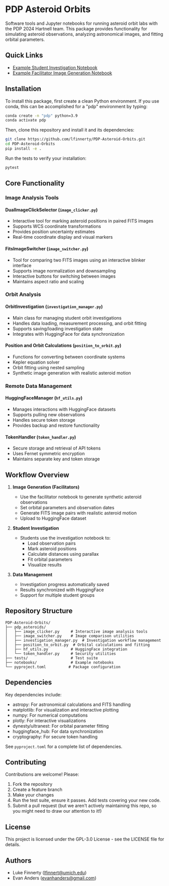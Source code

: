 # PDP Asteroid Orbits

Software tools and Jupyter notebooks for running asteroid orbit labs with the PDP 2024 Hartnell team. This package provides functionality for simulating asteroid observations, analyzing astronomical images, and fitting orbital parameters.

## Quick Links

- [Example Student Investigation Notebook](https://colab.research.google.com/drive/1fQMTOmuMCmCtPHs9cihVA7tSygfzEe3Q?usp=sharing)
- [Example Facilitator Image Generation Notebook](https://colab.research.google.com/drive/1LTrjRjsOBlfpTeiKi8TaiWbeBhOCeynH?usp=sharing)

## Installation

To install this package, first create a clean Python environment. 
If you use conda, this can be accomplished for a "pdp" environment by typing:

```sh
conda create -n "pdp" python=3.9
conda activate pdp
```

Then, clone this repository and install it and its dependencies:

```sh
git clone https://github.com/lfinnerty/PDP-Asteroid-Orbits.git
cd PDP-Asteroid-Orbits
pip install -e .
```

Run the tests to verify your installation:

```sh
pytest
```

## Core Functionality

### Image Analysis Tools

#### DualImageClickSelector (`image_clicker.py`)
- Interactive tool for marking asteroid positions in paired FITS images
- Supports WCS coordinate transformations
- Provides position uncertainty estimates
- Real-time coordinate display and visual markers

#### FitsImageSwitcher (`image_switcher.py`)
- Tool for comparing two FITS images using an interactive blinker interface
- Supports image normalization and downsampling
- Interactive buttons for switching between images
- Maintains aspect ratio and scaling

### Orbit Analysis

#### OrbitInvestigation (`investigation_manager.py`)
- Main class for managing student orbit investigations
- Handles data loading, measurement processing, and orbit fitting
- Supports saving/loading investigation state
- Integrates with HuggingFace for data synchronization

#### Position and Orbit Calculations (`position_to_orbit.py`)
- Functions for converting between coordinate systems
- Kepler equation solver
- Orbit fitting using nested sampling
- Synthetic image generation with realistic asteroid motion

### Remote Data Management

#### HuggingFaceManager (`hf_utils.py`)
- Manages interactions with HuggingFace datasets
- Supports pulling new observations
- Handles secure token storage
- Provides backup and restore functionality

#### TokenHandler (`token_handler.py`)
- Secure storage and retrieval of API tokens
- Uses Fernet symmetric encryption
- Maintains separate key and token storage

## Workflow Overview

1. **Image Generation (Facilitators)**
   - Use the facilitator notebook to generate synthetic asteroid observations
   - Set orbital parameters and observation dates
   - Generate FITS image pairs with realistic asteroid motion
   - Upload to HuggingFace dataset

2. **Student Investigation**
   - Students use the investigation notebook to:
     - Load observation pairs
     - Mark asteroid positions
     - Calculate distances using parallax
     - Fit orbital parameters
     - Visualize results

3. **Data Management**
   - Investigation progress automatically saved
   - Results synchronized with HuggingFace
   - Support for multiple student groups

## Repository Structure

```
PDP-Asteroid-Orbits/
├── pdp_asteroids/
│   ├── image_clicker.py     # Interactive image analysis tools
│   ├── image_switcher.py    # Image comparison utilities
│   ├── investigation_manager.py  # Investigation workflow management
│   ├── position_to_orbit.py  # Orbital calculations and fitting
│   ├── hf_utils.py          # HuggingFace integration
│   └── token_handler.py     # Security utilities
├── tests/                   # Test suite
├── notebooks/               # Example notebooks
└── pyproject.toml          # Package configuration
```

## Dependencies

Key dependencies include:
- astropy: For astronomical calculations and FITS handling
- matplotlib: For visualization and interactive plotting
- numpy: For numerical computations
- plotly: For interactive visualizations
- dynesty/ultranest: For orbital parameter fitting
- huggingface_hub: For data synchronization
- cryptography: For secure token handling

See `pyproject.toml` for a complete list of dependencies.

## Contributing

Contributions are welcome! Please:
1. Fork the repository
2. Create a feature branch
3. Make your changes
4. Run the test suite, ensure it passes. Add tests covering your new code.
5. Submit a pull request (but we aren't actively maintaining this repo, so you might need to draw our attention to it!)

## License

This project is licensed under the GPL-3.0 License - see the LICENSE file for details.

## Authors

- Luke Finnerty (lfinnert@umich.edu)
- Evan Anders (evanhanders@gmail.com)
